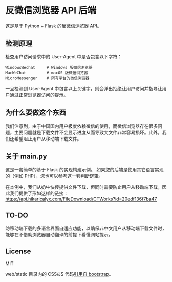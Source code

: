 # 反微信浏览器 API 后端
这是基于 Python + Flask 的反微信浏览器 API。

## 检测原理
检查用户访问请求中的 User-Agent 中是否包含以下字符：
```
WindowsWechat     # Windows 版微信浏览器
MacWeChat         # macOS 版微信浏览器
MicroMessenger    # 所有平台的微信浏览器
```
一旦检测到 User-Agent 中包含以上关键字，则会弹出拒绝让用户访问并指导让用户通过正常浏览器访问的提示。

## 为什么要做这个东西
我们注意到，由于中国国内用户极度依赖微信的使用，而微信浏览器存在很多问题，主要问题就是下载文件不会显示进度从而导致大文件非常容易损坏。此外，我们还希望阻止用户从移动端下载文件。

## 关于 main.py
这是一套简单的基于 Flask 的实现构建示例。
如果您的后端是使用其它语言实现的（例如 PHP），您也可以参考这一套判断逻辑。

在本例中，我们从奶牛快传提供文件下载，但同时需要防止用户从移动端下载，因此我们提供了形如这样的链接：
https://api.hikaricalyx.com/FileDownload/CTWorks?id=20edf136f7ba47

## TO-DO
防移动端下载的多语言界面自适应功能，以确保非中文用户从移动端下载文件时，能够在不借助浏览器自动翻译的前提下看懂网站提示。

## License
MIT

web/static 目录内的 CSS/JS 代码[引用自 bootstrap](https://github.com/twbs/bootstrap)。
